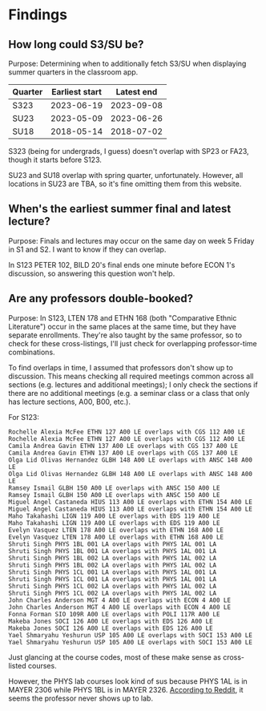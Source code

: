 # Findings

## How long could S3/SU be?

Purpose: Determining when to additionally fetch S3/SU when displaying summer quarters in the classroom app.

| Quarter | Earliest start | Latest end |
| ------- | -------------- | ---------- |
| S323    | 2023-06-19     | 2023-09-08 |
| SU23    | 2023-05-09     | 2023-06-26 |
| SU18    | 2018-05-14     | 2018-07-02 |

S323 (being for undergrads, I guess) doesn't overlap with SP23 or FA23, though it starts before S123.

SU23 and SU18 overlap with spring quarter, unfortunately. However, all locations in SU23 are TBA, so it's fine omitting them from this website.

## When's the earliest summer final and latest lecture?

Purpose: Finals and lectures may occur on the same day on week 5 Friday in S1 and S2. I want to know if they can overlap.

In S123 PETER 102, BILD 20's final ends one minute before ECON 1's discussion, so answering this question won't help.

## Are any professors double-booked?

Purpose: In S123, LTEN 178 and ETHN 168 (both "Comparative Ethnic Literature") occur in the same places at the same time, but they have separate enrollments. They're also taught by the same professor, so to check for these cross-listings, I'll just check for overlapping professor-time combinations.

To find overlaps in time, I assumed that professors don't show up to discussion. This means checking all required meetings common across all sections (e.g. lectures and additional meetings); I only check the sections if there are no additional meetings (e.g. a seminar class or a class that only has lecture sections, A00, B00, etc.).

For S123:

```
Rochelle Alexia McFee ETHN 127 A00 LE overlaps with CGS 112 A00 LE
Rochelle Alexia McFee ETHN 127 A00 LE overlaps with CGS 112 A00 LE
Camila Andrea Gavin ETHN 137 A00 LE overlaps with CGS 137 A00 LE
Camila Andrea Gavin ETHN 137 A00 LE overlaps with CGS 137 A00 LE
Olga Lid Olivas Hernandez GLBH 148 A00 LE overlaps with ANSC 148 A00 LE
Olga Lid Olivas Hernandez GLBH 148 A00 LE overlaps with ANSC 148 A00 LE
Ramsey Ismail GLBH 150 A00 LE overlaps with ANSC 150 A00 LE
Ramsey Ismail GLBH 150 A00 LE overlaps with ANSC 150 A00 LE
Miguel Angel Castaneda HIUS 113 A00 LE overlaps with ETHN 154 A00 LE
Miguel Angel Castaneda HIUS 113 A00 LE overlaps with ETHN 154 A00 LE
Maho Takahashi LIGN 119 A00 LE overlaps with EDS 119 A00 LE
Maho Takahashi LIGN 119 A00 LE overlaps with EDS 119 A00 LE
Evelyn Vasquez LTEN 178 A00 LE overlaps with ETHN 168 A00 LE
Evelyn Vasquez LTEN 178 A00 LE overlaps with ETHN 168 A00 LE
Shruti Singh PHYS 1BL 001 LA overlaps with PHYS 1AL 001 LA
Shruti Singh PHYS 1BL 001 LA overlaps with PHYS 1AL 001 LA
Shruti Singh PHYS 1BL 002 LA overlaps with PHYS 1AL 002 LA
Shruti Singh PHYS 1BL 002 LA overlaps with PHYS 1AL 002 LA
Shruti Singh PHYS 1CL 001 LA overlaps with PHYS 1AL 001 LA
Shruti Singh PHYS 1CL 001 LA overlaps with PHYS 1AL 001 LA
Shruti Singh PHYS 1CL 002 LA overlaps with PHYS 1AL 002 LA
Shruti Singh PHYS 1CL 002 LA overlaps with PHYS 1AL 002 LA
John Charles Anderson MGT 4 A00 LE overlaps with ECON 4 A00 LE
John Charles Anderson MGT 4 A00 LE overlaps with ECON 4 A00 LE
Fonna Forman SIO 109R A00 LE overlaps with POLI 117R A00 LE
Makeba Jones SOCI 126 A00 LE overlaps with EDS 126 A00 LE
Makeba Jones SOCI 126 A00 LE overlaps with EDS 126 A00 LE
Yael Shmaryahu Yeshurun USP 105 A00 LE overlaps with SOCI 153 A00 LE
Yael Shmaryahu Yeshurun USP 105 A00 LE overlaps with SOCI 153 A00 LE
```

Just glancing at the course codes, most of these make sense as cross-listed courses.

However, the PHYS lab courses look kind of sus because PHYS 1AL is in MAYER 2306 while PHYS 1BL is in MAYER 2326. [According to Reddit](https://www.reddit.com/r/UCSD/comments/8h4vao/phys_1aal/dyh7q0t/), it seems the professor never shows up to lab.
